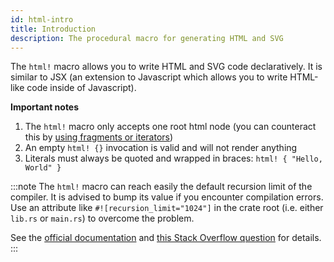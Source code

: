 ```yaml
---
id: html-intro
title: Introduction
description: The procedural macro for generating HTML and SVG
---
```

The `html!` macro allows you to write HTML and SVG code declaratively. It is similar to JSX 
\(an extension to Javascript which allows you to write HTML-like code inside of Javascript\).

**Important notes**

1. The `html!` macro only accepts one root html node \(you can counteract this by 
[using fragments or iterators](lists.md)\)
2. An empty `html! {}` invocation is valid and will not render anything
3. Literals must always be quoted and wrapped in braces: `html! { "Hello, World" }`

:::note
The `html!` macro can reach easily the default recursion limit of the compiler. It is advised to 
bump its value if you encounter compilation errors. Use an attribute like 
`#![recursion_limit="1024"]` in the crate root \(i.e. either `lib.rs` or `main.rs`\) to overcome the 
problem. 

See the [official documentation](https://doc.rust-lang.org/reference/attributes/limits.html#the-recursion_limit-attribute) and [this Stack Overflow question](https://stackoverflow.com/questions/27454761/what-is-a-crate-attribute-and-where-do-i-add-it) for details.
:::